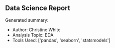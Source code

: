 ## Data Science Report

Generated summary:

- Author: Christine White
- Analysis Topic: EDA
- Tools Used: ['pandas', 'seaborn', 'statsmodels']
